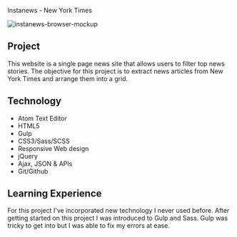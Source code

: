 Instanews - New York Times

![instanews-browser-mockup](/assets/screenshot.png)

## Project
This website is a single page news site that allows users to filter top news stories. The objective for this project is to extract news articles from New York Times and arrange them into a grid.

## Technology
* Atom Text Editor
* HTML5
* Gulp
* CSS3/Sass/SCSS
* Responsive Web design
* jQuery
* Ajax, JSON & APIs
* Git/Github

## Learning Experience
For this project I've incorporated new technology I never used before. After getting started on this project I was introduced to Gulp and Sass. Gulp was tricky to get into but I was able to fix my errors at ease.
